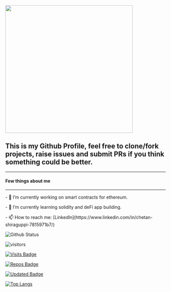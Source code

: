   <img src="https://user-images.githubusercontent.com/44582949/97300632-ed3cd700-1880-11eb-9670-766d86aa6de0.gif"  height="400">
  
<h2>This is my Github Profile, feel free to clone/fork projects, raise issues and submit PRs if you think something could be better.</h2><hr>
<h4> Few things about me </h4> <hr>
<p>- 🔭 I’m currently working on smart contracts for ethereum.</p>
<p>- 🌱 I’m currently learning solidity and deFi app building.</p>
<p>- 📫 How to reach me: [LinkedIn](https://www.linkedin.com/in/chetan-shiraguppi-7815971b7/)</p>

![Github Status](https://github-readme-stats.vercel.app/api?username=chetan-0&theme=dark)

 ![visitors](https://visitor-badge.glitch.me/badge?page_id=chetan&left_color=green&right_color=red)
 
 
 [![Visits Badge](https://badges.pufler.dev/visits/puf17640/git-badges)](https://badges.pufler.dev)

[![Repos Badge](https://badges.pufler.dev/repos/puf17640)](https://badges.pufler.dev)

[![Updated Badge](https://badges.pufler.dev/updated/puf17640/git-badges)](https://badges.pufler.dev)

[![Top Langs](https://github-readme-stats.vercel.app/api/top-langs/?username=chetan-0)](https://github.com/anuraghazra/github-readme-stats)
